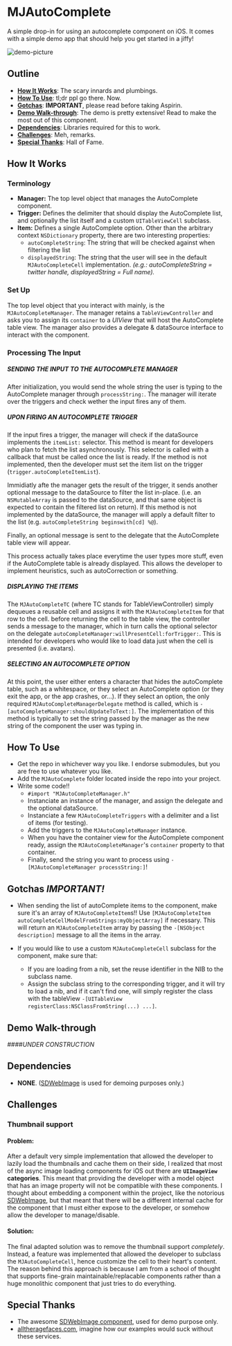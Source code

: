# MJAutoComplete

A simple drop-in for using an autocomplete component on iOS. It comes with a simple demo app that should help you get started in a jiffy!

![demo-picture](http://i.imgur.com/ddIm9Fq.png)

## Outline

+ **[How It Works](#how-it-works)**: The scary innards and plumbings.
+ **[How To Use](#how-to-use)**: tl;dr ppl go there. Now.
+ **[Gotchas](#gotchas-important)**: **IMPORTANT**, please read before taking Aspirin.
+ **[Demo Walk-through](#demo-walk-through)**: The demo is pretty extensive! Read to make the most out of this component.
+ **[Dependencies](#dependencies)**: Libraries required for this to work.
+ **[Challenges](#challenges)**: Meh, remarks.
+ **[Special Thanks](#special-thanks)**: Hall of Fame.

## How It Works

### Terminology

+ **Manager:** The top level object that manages the AutoComplete component.
+ **Trigger:** Defines the delimiter that should display the AutoComplete list, and optionally the list itself and a custom `UITableViewCell` subclass.
+ **Item:** Defines a single AutoComplete option. Other than the arbitrary context `NSDictionary` property, there are two interesting properties:
	- `autoCompleteString`: The string that will be checked against when filtering the list
	- `displayedString`: The string that the user will see in the default `MJAutoCompleteCell` implementation. *(e.g.: autoCompleteString = twitter handle, displayedString = Full name).*

### Set Up

The top level object that you interact with mainly, is the `MJAutoCompleteManager`. The manager retains a `TableViewController` and asks you to assign its `container` to a *UIView* that will host the AutoComplete table view. The manager also provides  a delegate & dataSource interface to interact with the component.

### Processing The Input

##### SENDING THE INPUT TO THE AUTOCOMPLETE MANAGER

After initialization, you would send the whole string the user is typing to the AutoComplete manager through `processString:`. The manager will iterate over the triggers and check wether the input fires any of them.

##### UPON FIRING AN AUTOCOMPLETE TRIGGER

If the input fires a trigger, the manager will check if the dataSource implements the `itemList:` selector. This method is meant for developers who plan to fetch the list asynchronously. This selector is called with a callback that must be called once the list is ready. If the method is not implemented, then the developer must set the item list on the trigger (`trigger.autoCompleteItemList`).

Immidiatly afte the manager gets the result of the trigger, it sends another optional message to the dataSource to filter the list in-place. (i.e. an `NSMutableArray` is passed to the dataSource, and that same object is expected to contain the filtered list on return). If this method is not implemented by the dataSource, the manager will apply a default filter to the list (e.g. `autoCompleteString beginswith[cd] %@`).

Finally, an optional message is sent to the delegate that the AutoComplete table view will appear.

This process actually takes place everytime the user types more stuff, even if the AutoComplete table is already displayed. This allows the developer to implement heuristics, such as autoCorrection or something. 

##### DISPLAYING THE ITEMS

The `MJAutoCompleteTC` (where TC stands for TableViewController) simply dequeues a reusable cell and assigns it with the `MJAutoCompleteItem` for that row to the cell. before returning the cell to the table view, the controller sends a message to the manager, which in turn calls the optional selector on the delegate `autoCompleteManager:willPresentCell:forTrigger:`. This is intended for developers who would like to load data just when the cell is presented (i.e. avatars).

##### SELECTING AN AUTOCOMPLETE OPTION

At this point, the user either enters a character that hides the autoComplete table, such as a whitespace, or they select an AutoComplete option (or they exit the app, or the app crashes, or...). If they select an option, the only required `MJAutoCompleteManagerDelegate` method is called, which is `-[autoCompleteManager:shouldUpdateToText:]`. The implementation of this method is typically to set the string passed by the manager as the new string of the component the user was typing in.

## How To Use

+ Get the repo in whichever way you like. I endorse submodules, but you are free to use whatever you like.
+ Add the `MJAutoComplete` folder located inside the repo into your project.
+ Write some code!!
	- `#import "MJAutoCompleteManager.h"`
	- Instanciate an instance of the manager, and assign the delegate and the optional dataSource.
	- Instanciate a few `MJAutoCompleteTriggers` with a delimiter and a list of items (for testing).
	- Add the triggers to the `MJAutoCompleteManager` instance.
	- When you have the container view for the AutoComplete component ready, assign the `MJAutoCompleteManager`'s `container` property to that container.
	- Finally, send the string you want to process using `-[MJAutoCompleteManager processString:]`!


## Gotchas *IMPORTANT!*

+ When sending the list of autoComplete items to the component, make sure it's an array of `MJAutoCompleteItem`s!! Use `[MJAutoCompleteItem autoCompleteCellModelFromStrings:myObjectArray]` if necessary. This will return an `MJAutoCompleteItem` array by passing the `-[NSObject description]` message to all the items in the array.

+ If you would like to use a custom `MJAutoCompleteCell` subclass for the component, make sure that:
	- If you are loading from a nib, set the reuse identifier in the NIB to the subclass name.
	- Assign the subclass string to the corresponding trigger, and it will try to load a nib, and if it can't find one, will simply register the class with the tableView `-[UITableView registerClass:NSClassFromString(...) ...]`.


## Demo Walk-through

####*UNDER CONSTRUCTION*

## Dependencies

+ **NONE**. ([SDWebImage](https://github.com/rs/SDWebImage) is used for demoing purposes only.)

## Challenges

### Thumbnail support

#### Problem:

After a default very simple implementation that allowed the developer to lazily load the thumbnails and cache them on their side, I realized that most of the async image loading components for iOS out there are **`UIImageView` categories**. This meant that providing the developer with a model object that has an image property will not be compatible with these components. I thought about embedding a component within the project, like the notorious [SDWebImage](https://github.com/rs/SDWebImage), but that meant that there will be a different internal cache for the component that I must either expose to the developer, or somehow allow the developer to manage/disable.

#### Solution:

The final adapted solution was to remove the thumbnail support *completely*. Instead, a feature was implemented that allowed the developer to subclass the `MJAutoCompleteCell`, hence customize the cell to their heart's content. The reason behind this approach is because I am from a school of thought that supports fine-grain maintainable/replacable components rather than a huge monolithic component that just tries to do everything.

## Special Thanks

+ The awesome [SDWebImage component](https://github.com/rs/SDWebImage), used for demo purpose only.
+ [alltheragefaces.com](http://alltheragefaces.com/), imagine how our examples would suck without these services.
